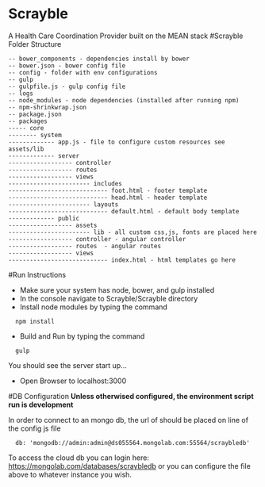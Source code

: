 # Scrayble

A Health Care Coordination Provider built on the MEAN stack
#Scrayble Folder Structure
```
-- bower_components - dependencies install by bower
-- bower.json - bower config file
-- config - folder with env configurations
-- gulp 
-- gulpfile.js - gulp config file
-- logs
-- node_modules - node dependencies (installed after running npm)
-- npm-shrinkwrap.json
-- package.json
-- packages
----- core
-------- system
------------- app.js - file to configure custom resources see assets/lib
------------- server 
------------------ controller
------------------ routes
------------------ views
----------------------- includes 
---------------------------- foot.html - footer template
---------------------------- head.html - header template
----------------------- layouts 
---------------------------- default.html - default body template
------------- public
------------------ assets
----------------------- lib - all custom css,js, fonts are placed here
------------------ controller - angular controller
------------------ routes  - angular routes
------------------ views
---------------------------- index.html - html templates go here

```
#Run Instructions

- Make sure your system has node, bower, and gulp installed
- In the console navigate to Scrayble/Scrayble directory
- Install node modules by typing the command
```
  npm install
```
- Build and Run by typing the command
```
  gulp
```
You should see the server start up...
- Open Browser to localhost:3000

#DB Configuration
**Unless otherwised configured, the environment script run is development**

In order to connect to an mongo db, the url of should be placed on line of the config js file
```
  db: 'mongodb://admin:admin@ds055564.mongolab.com:55564/scraybledb'
```
To access the cloud db you can login here: https://mongolab.com/databases/scraybledb or you can configure the file above to whatever instance you wish.




